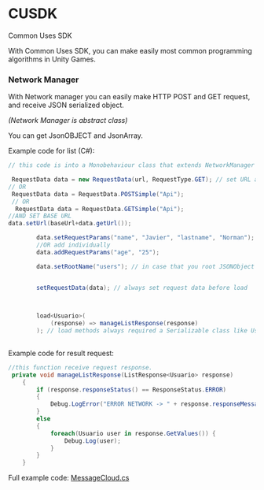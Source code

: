 <h1>CUSDK</h1>  
Common Uses SDK  
  
With Common Uses SDK, you can make easily most common programming algorithms in Unity Games.  
  
<h3>Network Manager</h3>  
With Network manager you can easily make HTTP POST and GET request, and receive JSON serialized object.  
  
<i>(Network Manager is abstract class)</i>   

You can get JsonOBJECT and JsonArray.  
  
Example code for list (C#):  
``` C#
// this code is into a Monobehaviour class that extends NetworkManager class 

 RequestData data = new RequestData(url, RequestType.GET); // set URL and HTTP Request Type
// OR
 RequestData data = RequestData.POSTSimple("Api");
 // OR
  RequestData data = RequestData.GETSimple("Api");
//AND SET BASE URL
data.setUrl(baseUrl+data.getUrl());

        data.setRequestParams("name", "Javier", "lastname", "Norman"); // You can sent HTTP Request params in GET and POST
        //OR add individually
        data.addRequestParams("age", "25");

        data.setRootName("users"); // in case that you root JSONObject is not the main list


        setRequestData(data); // always set request data before load
        


        load<Usuario>(
            (response) => manageListResponse(response)
        ); // load methods always required a Serializable class like Usuario
  
```  
Example code for result request:  
``` C#
//this function receive request response.
 private void manageListResponse(ListResponse<Usuario> response)
    {
        if (response.responseStatus() == ResponseStatus.ERROR)
        {
            Debug.LogError("ERROR NETWORK -> " + response.responseMessage);
        }
        else
        {
            foreach(Usuario user in response.GetValues()) {
                Debug.Log(user);
            }
        }
    }
``` 
Full example code: [MessageCloud.cs](/Assets/CUSDK/MessageCloud.cs)  
  
